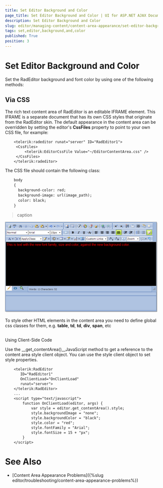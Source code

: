 ```yaml
---
title: Set Editor Background and Color
page_title: Set Editor Background and Color | UI for ASP.NET AJAX Documentation
description: Set Editor Background and Color
slug: editor/managing-content/content-area-appearance/set-editor-background-and-color
tags: set,editor,background,and,color
published: True
position: 3
---
```


# Set Editor Background and Color



Set the RadEditor background and font color by using one of the following methods:

## Via CSS

The rich text content area of RadEditor is an editable IFRAME element. This IFRAME is a separate document that has its own CSS styles that originate from the RadEditor skin. The default appearance in the content area can be overridden by setting the editor's __CssFiles__ property to point to your own CSS file, for example:

````ASPNET
	<telerik:radeditor runat="server" ID="RadEditor1">
	 <CssFiles>
	     <telerik:EditorCssFile Value="~/EditorContentArea.css" />
	 </CssFiles>
	</telerik:radeditor> 
````



The CSS file should contain the following class:

````XML
	body
	{
	  background-color: red;
	  background-image: url(image_path);
	  color: black;
	}
````


>caption 

![](images/editor-handlingcontent005.png)

To style other HTML elements in the content area you need to define global css classes for them, e.g. __table__, __td__, __td__, __div__, __span__, etc

## 

Using Client-Side Code

Use the __get_contentArea()__JavaScript method to get a reference to the content area style client object. You can use the style client object to set style properties.

````ASPNET
	<telerik:RadEditor
	   ID="RadEditor1"
	   OnClientLoad="OnClientLoad"
	   runat="server">
	</telerik:RadEditor>
	...
	<script type="text/javascript">
		function OnClientLoad(editor, args) {
			var style = editor.get_contentArea().style;
			style.backgroundImage = "none";
			style.backgroundColor = "black";
			style.color = "red";
			style.fontFamily = "Arial";
			style.fontSize = 15 + "px";
		}
	</script> 
````



# See Also

 * [Content Area Appearance Problems]({%slug editor/troubleshooting/content-area-appearance-problems%})
